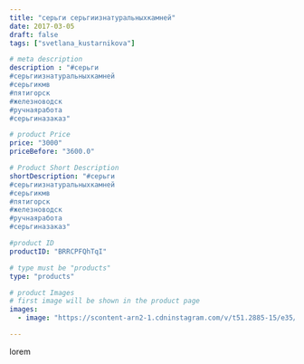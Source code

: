 ```yaml
---
title: "серьги серьгиизнатуральныхкамней"
date: 2017-03-05
draft: false
tags: ["svetlana_kustarnikova"]

# meta description
description : "#серьги 
#серьгиизнатуральныхкамней 
#серьгикмв
#пятигорск
#железноводск 
#ручнаяработа 
#серьгиназаказ"

# product Price
price: "3000"
priceBefore: "3600.0"

# Product Short Description
shortDescription: "#серьги 
#серьгиизнатуральныхкамней 
#серьгикмв
#пятигорск
#железноводск 
#ручнаяработа 
#серьгиназаказ"

#product ID
productID: "BRRCPFQhTqI"

# type must be "products"
type: "products"

# product Images
# first image will be shown in the product page
images:
  - image: "https://scontent-arn2-1.cdninstagram.com/v/t51.2885-15/e35/17076839_1861349920819828_7824646787938910208_n.jpg?se=7&tp=1&_nc_ht=scontent-arn2-1.cdninstagram.com&_nc_cat=104&_nc_ohc=Kvk7-Oxk4sEAX9tJvcY&ccb=7-4&oh=6da93932e3a8162b6a6897d4ef5f078d&oe=6083EEB0&ig_cache_key=MTQ2Mzk2MTE4NjQwMzE3MDk1Mg%3D%3D.2-ccb7-4"

---
```

lorem
